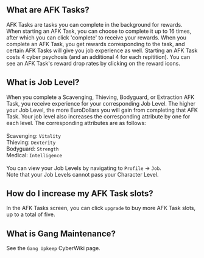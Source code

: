 
## What are AFK Tasks?
AFK Tasks are tasks you can complete in the background for rewards. When starting an AFK Task, you can choose to complete it up to 16 times, after which you can click 'complete' to receive your rewards.
When you complete an AFK Task, you get rewards corresponding to the task, and certain AFK Tasks will give you job experience as well. Starting an AFK Task costs 4 cyber psychosis (and an additional 4 for each repitition). You can see an AFK Task's reward drop rates by clicking on the reward icons.

## What is Job Level?
When you complete a Scavenging, Thieving, Bodyguard, or Extraction AFK Task, you receive experience for your corresponding Job Level. The higher your Job Level, the more EuroDollars you will gain from completing that AFK Task. Your job level also increases the corresponding attribute by one for each level. The corresponding attributes are as follows: <br/>
<br/>
Scavenging: `Vitality` <br/>
Thieving: `Dexterity` <br/>
Bodyguard: `Strength` <br/>
Medical: `Intelligence` <br/>
<br/>
You can view your Job Levels by navigating to `Profile` -> `Job`. <br/>
Note that your Job Levels cannot pass your Character Level.

## How do I increase my AFK Task slots?
In the AFK Tasks screen, you can click `upgrade` to buy more AFK Task slots, up to a total of five.

## What is Gang Maintenance?
See the `Gang Upkeep` CyberWiki page.
